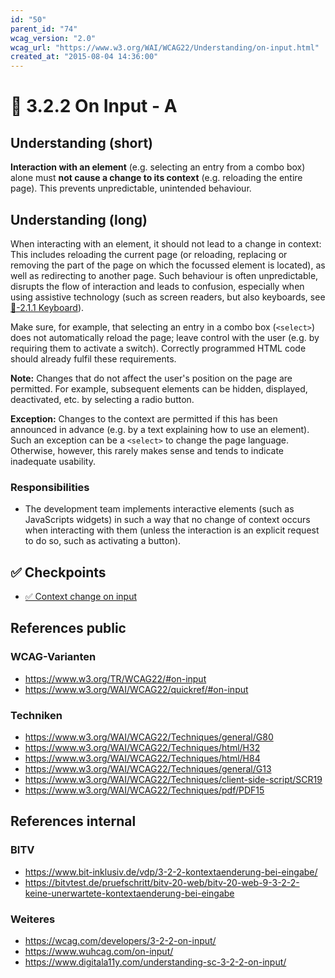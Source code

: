 ```yaml
---
id: "50"
parent_id: "74"
wcag_version: "2.0"
wcag_url: "https://www.w3.org/WAI/WCAG22/Understanding/on-input.html"
created_at: "2015-08-04 14:36:00"
---
```


# 📜 3.2.2 On Input - A

## Understanding (short)

**Interaction with an element** (e.g. selecting an entry from a combo box) alone must **not cause a change to its context** (e.g. reloading the entire page). This prevents unpredictable, unintended behaviour.

## Understanding (long)

When interacting with an element, it should not lead to a change in context: This includes reloading the current page (or reloading, replacing or removing the part of the page on which the focussed element is located), as well as redirecting to another page. Such behaviour is often unpredictable, disrupts the flow of interaction and leads to confusion, especially when using assistive technology (such as screen readers, but also keyboards, see [📜-2.1.1 Keyboard](/en/wcag/2.1.1-keyboard)).

Make sure, for example, that selecting an entry in a combo box (`<select>`) does not automatically reload the page; leave control with the user (e.g. by requiring them to activate a switch). Correctly programmed HTML code should already fulfil these requirements.

**Note:** Changes that do not affect the user's position on the page are permitted. For example, subsequent elements can be hidden, displayed, deactivated, etc. by selecting a radio button.

**Exception:** Changes to the context are permitted if this has been announced in advance (e.g. by a text explaining how to use an element). Such an exception can be a `<select>` to change the page language. Otherwise, however, this rarely makes sense and tends to indicate inadequate usability.

### Responsibilities

- The development team implements interactive elements (such as JavaScripts widgets) in such a way that no change of context occurs when interacting with them (unless the interaction is an explicit request to do so, such as activating a button).

## ✅ Checkpoints

- [✅ Context change on input](context-change-on-input)

## References public

### WCAG-Varianten
- <https://www.w3.org/TR/WCAG22/#on-input>
- <https://www.w3.org/WAI/WCAG22/quickref/#on-input>

### Techniken
- <https://www.w3.org/WAI/WCAG22/Techniques/general/G80>
- <https://www.w3.org/WAI/WCAG22/Techniques/html/H32>
- <https://www.w3.org/WAI/WCAG22/Techniques/html/H84>
- <https://www.w3.org/WAI/WCAG22/Techniques/general/G13>
- <https://www.w3.org/WAI/WCAG22/Techniques/client-side-script/SCR19>
- <https://www.w3.org/WAI/WCAG22/Techniques/pdf/PDF15>

## References internal

### BITV
- <https://www.bit-inklusiv.de/vdp/3-2-2-kontextaenderung-bei-eingabe/>
- <https://bitvtest.de/pruefschritt/bitv-20-web/bitv-20-web-9-3-2-2-keine-unerwartete-kontextaenderung-bei-eingabe>

### Weiteres
- <https://wcag.com/developers/3-2-2-on-input/>
- <https://www.wuhcag.com/on-input/>
- <https://www.digitala11y.com/understanding-sc-3-2-2-on-input/>
